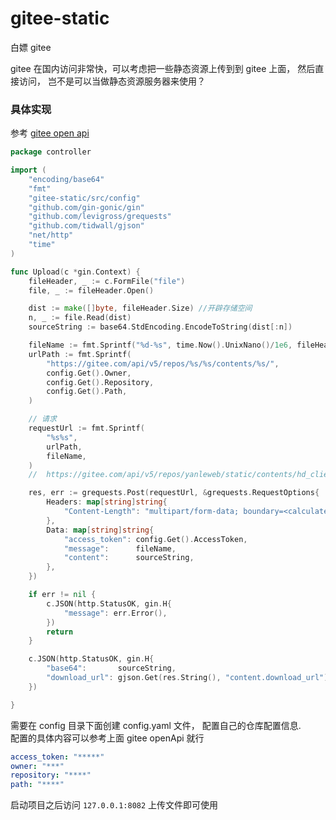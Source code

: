 # gitee-static

白嫖 gitee

gitee 在国内访问非常快，可以考虑把一些静态资源上传到到 gitee 上面， 然后直接访问， 岂不是可以当做静态资源服务器来使用？

###  具体实现
参考 [gitee open api](https://gitee.com/api/v5/swagger#/postV5ReposOwnerRepoContentsPath)

```go
package controller

import (
	"encoding/base64"
	"fmt"
	"gitee-static/src/config"
	"github.com/gin-gonic/gin"
	"github.com/levigross/grequests"
	"github.com/tidwall/gjson"
	"net/http"
	"time"
)

func Upload(c *gin.Context) {
	fileHeader, _ := c.FormFile("file")
	file, _ := fileHeader.Open()

	dist := make([]byte, fileHeader.Size) //开辟存储空间
	n, _ := file.Read(dist)
	sourceString := base64.StdEncoding.EncodeToString(dist[:n])

	fileName := fmt.Sprintf("%d-%s", time.Now().UnixNano()/1e6, fileHeader.Filename)
	urlPath := fmt.Sprintf(
		"https://gitee.com/api/v5/repos/%s/%s/contents/%s/",
		config.Get().Owner,
		config.Get().Repository,
		config.Get().Path,
	)

	// 请求
	requestUrl := fmt.Sprintf(
		"%s%s",
		urlPath,
		fileName,
	)
	//	https://gitee.com/api/v5/repos/yanleweb/static/contents/hd_client/demo-2.jpg

	res, err := grequests.Post(requestUrl, &grequests.RequestOptions{
		Headers: map[string]string{
			"Content-Length": "multipart/form-data; boundary=<calculated when request is sent>",
		},
		Data: map[string]string{
			"access_token": config.Get().AccessToken,
			"message":      fileName,
			"content":      sourceString,
		},
	})

	if err != nil {
		c.JSON(http.StatusOK, gin.H{
			"message": err.Error(),
		})
		return
	}

	c.JSON(http.StatusOK, gin.H{
		"base64":       sourceString,
		"download_url": gjson.Get(res.String(), "content.download_url").String(),
	})

}
```

需要在 config 目录下面创建 config.yaml 文件， 配置自己的仓库配置信息.                      
配置的具体内容可以参考上面 gitee openApi 就行
```yaml
access_token: "*****"
owner: "***"
repository: "****"
path: "****"
```


启动项目之后访问 `127.0.0.1:8082` 上传文件即可使用


